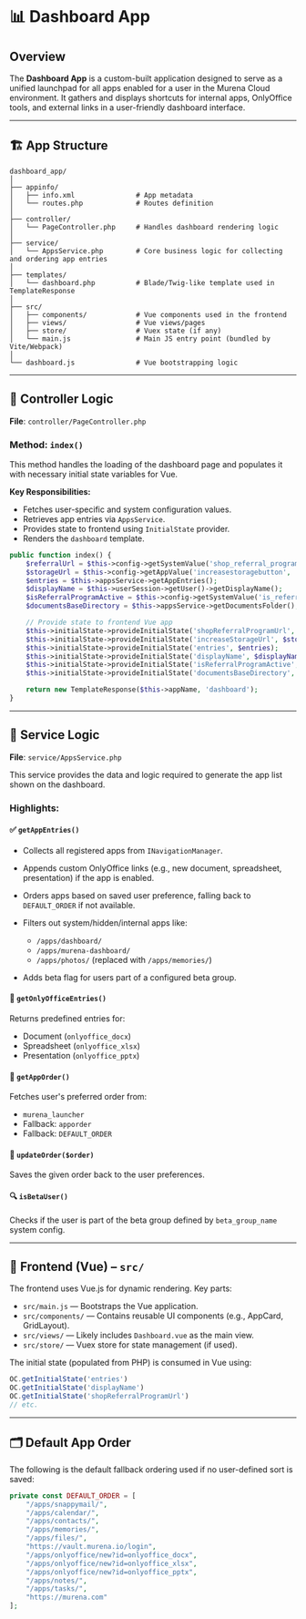 # 📊 Dashboard App

## Overview

The **Dashboard App** is a custom-built application designed to serve as a unified launchpad for all apps enabled for a user in the Murena Cloud environment. It gathers and displays shortcuts for internal apps, OnlyOffice tools, and external links in a user-friendly dashboard interface.

---

## 🏗️ App Structure

```
dashboard_app/
│
├── appinfo/
│   ├── info.xml               # App metadata
│   └── routes.php             # Routes definition
│
├── controller/
│   └── PageController.php     # Handles dashboard rendering logic
│
├── service/
│   └── AppsService.php        # Core business logic for collecting and ordering app entries
│
├── templates/
│   └── dashboard.php          # Blade/Twig-like template used in TemplateResponse
│
├── src/
│   ├── components/            # Vue components used in the frontend
│   ├── views/                 # Vue views/pages
│   ├── store/                 # Vuex state (if any)
│   └── main.js                # Main JS entry point (bundled by Vite/Webpack)
│
└── dashboard.js               # Vue bootstrapping logic
```

---

## 🔧 Controller Logic

**File**: `controller/PageController.php`

### Method: `index()`

This method handles the loading of the dashboard page and populates it with necessary initial state variables for Vue.

**Key Responsibilities:**

* Fetches user-specific and system configuration values.
* Retrieves app entries via `AppsService`.
* Provides state to frontend using `InitialState` provider.
* Renders the `dashboard` template.

```php
public function index() {
	$referralUrl = $this->config->getSystemValue('shop_referral_program_url', '');
	$storageUrl = $this->config->getAppValue('increasestoragebutton', 'link', '');
	$entries = $this->appsService->getAppEntries();
	$displayName = $this->userSession->getUser()->getDisplayName();
	$isReferralProgramActive = $this->config->getSystemValue('is_referral_program_active', false);
	$documentsBaseDirectory = $this->appsService->getDocumentsFolder();

	// Provide state to frontend Vue app
	$this->initialState->provideInitialState('shopReferralProgramUrl', $referralUrl);
	$this->initialState->provideInitialState('increaseStorageUrl', $storageUrl);
	$this->initialState->provideInitialState('entries', $entries);
	$this->initialState->provideInitialState('displayName', $displayName);
	$this->initialState->provideInitialState('isReferralProgramActive', $isReferralProgramActive);
	$this->initialState->provideInitialState('documentsBaseDirectory', $documentsBaseDirectory);

	return new TemplateResponse($this->appName, 'dashboard');
}
```

---

## 🧠 Service Logic

**File**: `service/AppsService.php`

This service provides the data and logic required to generate the app list shown on the dashboard.

### Highlights:

#### ✅ `getAppEntries()`

* Collects all registered apps from `INavigationManager`.
* Appends custom OnlyOffice links (e.g., new document, spreadsheet, presentation) if the app is enabled.
* Orders apps based on saved user preference, falling back to `DEFAULT_ORDER` if not available.
* Filters out system/hidden/internal apps like:

  * `/apps/dashboard/`
  * `/apps/murena-dashboard/`
  * `/apps/photos/` (replaced with `/apps/memories/`)
* Adds beta flag for users part of a configured beta group.

#### 📄 `getOnlyOfficeEntries()`

Returns predefined entries for:

* Document (`onlyoffice_docx`)
* Spreadsheet (`onlyoffice_xlsx`)
* Presentation (`onlyoffice_pptx`)

#### 🔄 `getAppOrder()`

Fetches user's preferred order from:

* `murena_launcher`
* Fallback: `apporder`
* Fallback: `DEFAULT_ORDER`

#### 🔄 `updateOrder($order)`

Saves the given order back to the user preferences.

#### 🔍 `isBetaUser()`

Checks if the user is part of the beta group defined by `beta_group_name` system config.

---

## 🎨 Frontend (Vue) – `src/`

The frontend uses Vue.js for dynamic rendering. Key parts:

* `src/main.js` — Bootstraps the Vue application.
* `src/components/` — Contains reusable UI components (e.g., AppCard, GridLayout).
* `src/views/` — Likely includes `Dashboard.vue` as the main view.
* `src/store/` — Vuex store for state management (if used).

The initial state (populated from PHP) is consumed in Vue using:

```js
OC.getInitialState('entries')
OC.getInitialState('displayName')
OC.getInitialState('shopReferralProgramUrl')
// etc.
```

---

## 🗂️ Default App Order

The following is the default fallback ordering used if no user-defined sort is saved:

```php
private const DEFAULT_ORDER = [
	"/apps/snappymail/",
	"/apps/calendar/",
	"/apps/contacts/",
	"/apps/memories/",
	"/apps/files/",
	"https://vault.murena.io/login",
	"/apps/onlyoffice/new?id=onlyoffice_docx",
	"/apps/onlyoffice/new?id=onlyoffice_xlsx",
	"/apps/onlyoffice/new?id=onlyoffice_pptx",
	"/apps/notes/",
	"/apps/tasks/",
	"https://murena.com"
];
```
